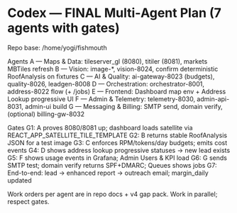 # Codex — FINAL Multi‑Agent Plan (7 agents with gates)

Repo base: /home/yogi/fishmouth

Agents
A — Maps & Data: tileserver_gl (8080), titiler (8081), markets MBTiles refresh
B — Vision: image-*, vision-8024, confirm deterministic RoofAnalysis on fixtures
C — AI & Quality: ai-gateway-8023 (budgets), quality-8026, leadgen-8008
D — Orchestration: orchestrator-8001, address-8022 flow (+ /jobs)
E — Frontend: Dashboard map env + Address Lookup progressive UI
F — Admin & Telemetry: telemetry-8030, admin-api-8031, admin-ui build
G — Messaging & Billing: SMTP send, domain verify, (optional) billing-gw-8032

Gates
G1: A proves 8080/8081 up; dashboard loads satellite via REACT_APP_SATELLITE_TILE_TEMPLATE
G2: B returns stable RoofAnalysis JSON for a test image
G3: C enforces RPM/tokens/day budgets; emits cost events
G4: D shows address lookup progressive statuses → new lead exists
G5: F shows usage events in Grafana; Admin Users & KPI load
G6: G sends SMTP test; domain verify returns SPF+DMARC; Queues shows jobs
G7: End-to-end: lead → enhanced report → outreach email; margin_daily updated

Work orders per agent are in repo docs + v4 gap pack. Work in parallel; respect gates.
